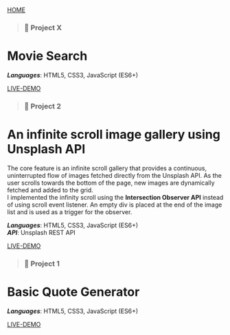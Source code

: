 [HOME](https://xtxn.github.io/small-projects-vanillaJS)


>### 💾 Project X
# Movie Search
***Languages***: HTML5, CSS3, JavaScript (ES6+) <br>

[LIVE-DEMO](https://xtxn.github.io/small-projects-vanillaJS/movie-search/)

> ### 💾 Project 2
# An infinite scroll image gallery using Unsplash API

The core feature is an infinite scroll gallery that provides a continuous, uninterrupted flow of images fetched directly from the Unsplash API. As the user scrolls towards the bottom of the page, new images are dynamically fetched and added to the grid. <br>
I implemented the infinity scroll using the **Intersection Observer API** instead of using scroll event listener.
An empty div is placed at the end of the image list and is used as a trigger for the observer.


***Languages***: HTML5, CSS3, JavaScript (ES6+) <br>
***API***: Unsplash REST API

[LIVE-DEMO](https://xtxn.github.io/small-projects-vanillaJS/infinity-scroll/)

>### 💾 Project 1
# Basic Quote Generator
***Languages***: HTML5, CSS3, JavaScript (ES6+) <br>

[LIVE-DEMO](https://xtxn.github.io/small-projects-vanillaJS/quote-generator/)
